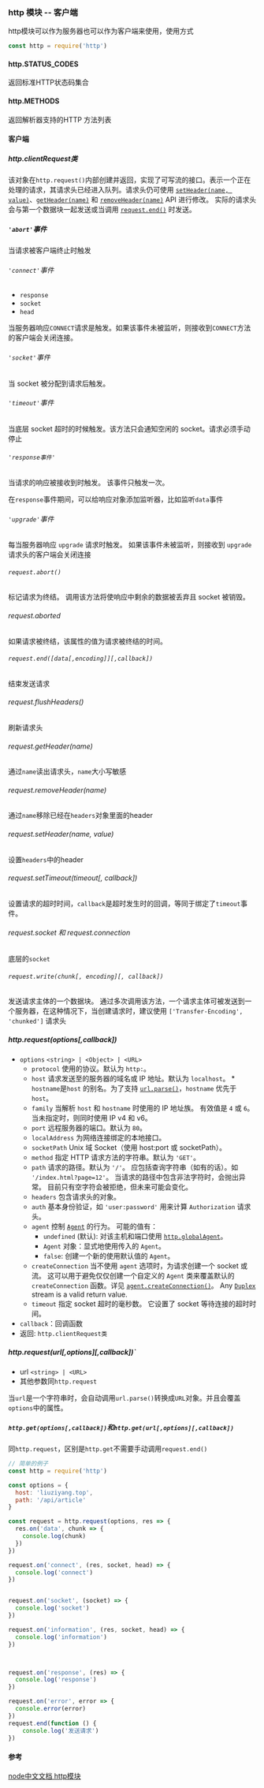 ### http 模块 -- 客户端

http模块可以作为服务器也可以作为客户端来使用，使用方式

```js
const http = require('http')
```



#### http.STATUS_CODES

返回标准HTTP状态码集合

#### http.METHODS

返回解析器支持的HTTP 方法列表

#### 客户端

##### http.clientRequest类

该对象在`http.request()`内部创建并返回，实现了可写流的接口。表示一个正在处理的请求，其请求头已经进入队列。请求头仍可使用 [`setHeader(name, value)`](http://nodejs.cn/s/ZBShBB)、[`getHeader(name)`](http://nodejs.cn/s/noVJNv) 和 [`removeHeader(name)`](http://nodejs.cn/s/vzuErq) API 进行修改。 实际的请求头会与第一个数据块一起发送或当调用 [`request.end()`](http://nodejs.cn/s/GAdV2u) 时发送。

##### `'abort'`事件

当请求被客户端终止时触发

###### `'connect'`事件

* `response`
* `socket`
* `head`

当服务器响应`CONNECT`请求是触发。如果该事件未被监听，则接收到`CONNECT`方法的客户端会关闭连接。

###### `'socket'`事件

当 socket 被分配到请求后触发。

###### `'timeout'`事件

当底层 socket 超时的时候触发。该方法只会通知空闲的 socket。请求必须手动停止

###### `'response事件'`

当请求的响应被接收到时触发。 该事件只触发一次。

在`response`事件期间，可以给响应对象添加监听器，比如监听`data`事件

###### `'upgrade'`事件

每当服务器响应 `upgrade` 请求时触发。 如果该事件未被监听，则接收到 `upgrade` 请求头的客户端会关闭连接

###### `request.abort()`

标记请求为终结。 调用该方法将使响应中剩余的数据被丢弃且 socket 被销毁。

###### request.aborted

如果请求被终结，该属性的值为请求被终结的时间。

###### `request.end([data[,encoding]][,callback])`

结束发送请求

###### request.flushHeaders()

刷新请求头

###### request.getHeader(name)

通过`name`读出请求头，`name`大小写敏感

###### request.removeHeader(name)

通过`name`移除已经在`headers`对象里面的header

###### request.setHeader(name, value)

设置`headers`中的header

###### request.setTimeout(timeout[, callback])

设置请求的超时时间，`callback`是超时发生时的回调，等同于绑定了`timeout`事件。

###### request.socket 和 request.connection

底层的`socket`

###### `request.write(chunk[, encoding][, callback])`

发送请求主体的一个数据块。 通过多次调用该方法，一个请求主体可被发送到一个服务器，在这种情况下，当创建请求时，建议使用 `['Transfer-Encoding', 'chunked']` 请求头

##### http.request(options[,callback])

- `options`  `<string> | <Object> | <URL>`
  - `protocol` 使用的协议。默认为 `http:`。
  - `host` 请求发送至的服务器的域名或 IP 地址。默认为 `localhost`。  * `hostname`是`host` 的别名。为了支持 [`url.parse()`](http://nodejs.cn/s/b28B2A)，`hostname` 优先于 `host`。
  - `family` 当解析 `host` 和 `hostname` 时使用的 IP 地址族。 有效值是 `4` 或 `6`。当未指定时，则同时使用 IP v4 和 v6。
  - `port` 远程服务器的端口。默认为 `80`。
  - `localAddress` 为网络连接绑定的本地接口。
  - `socketPath` Unix 域 Socket（使用 host:port 或 socketPath）。
  - `method` 指定 HTTP 请求方法的字符串。默认为 `'GET'`。
  - `path` 请求的路径。默认为 `'/'`。 应包括查询字符串（如有的话）。如 `'/index.html?page=12'`。 当请求的路径中包含非法字符时，会抛出异常。 目前只有空字符会被拒绝，但未来可能会变化。
  - `headers` 包含请求头的对象。
  - `auth` 基本身份验证，如 `'user:password'` 用来计算 `Authorization` 请求头。
  - `agent` 控制 [`Agent`](http://nodejs.cn/s/HRCnER) 的行为。 可能的值有：
    - `undefined` (默认): 对该主机和端口使用 [`http.globalAgent`](http://nodejs.cn/s/g7BhW2)。
    - `Agent` 对象：显式地使用传入的 `Agent`。
    - `false`: 创建一个新的使用默认值的 `Agent`。
  - `createConnection` 当不使用 `agent` 选项时，为请求创建一个 socket 或流。 这可以用于避免仅仅创建一个自定义的 `Agent` 类来覆盖默认的 `createConnection` 函数。详见 [`agent.createConnection()`](http://nodejs.cn/s/nH3X12)。 Any [`Duplex`](http://nodejs.cn/s/2iRabr) stream is a valid return value.
  - `timeout` 指定 socket 超时的毫秒数。 它设置了 socket 等待连接的超时时间。
- `callback`：回调函数
- 返回: `http.clientRequest类`

##### http.request(url[,options][,callback])`

* url `<string> | <URL>`
* 其他参数同`http.request`

当`url`是一个字符串时，会自动调用`url.parse()`转换成`URL`对象。并且会覆盖`options`中的属性。

##### `http.get(options[,callback])`和`http.get(url[,options][,callback])`
同`http.request`，区别是`http.get`不需要手动调用`request.end()`

```js
// 简单的例子
const http = require('http')

const options = {
  host: 'liuziyang.top',
  path: '/api/article'
}

const request = http.request(options, res => {
  res.on('data', chunk => {
    console.log(chunk)
  })
})

request.on('connect', (res, socket, head) => {
  console.log('connect')
})


request.on('socket', (socket) => {
  console.log('socket')
})

request.on('information', (res, socket, head) => {
  console.log('information')
})



request.on('response', (res) => {
  console.log('response')
})

request.on('error', error => {
  console.error(error)
})
request.end(function () {
    console.log('发送请求')
})

```

#### 参考

[node中文文档 http模块](http://nodejs.cn/api/http.html)

